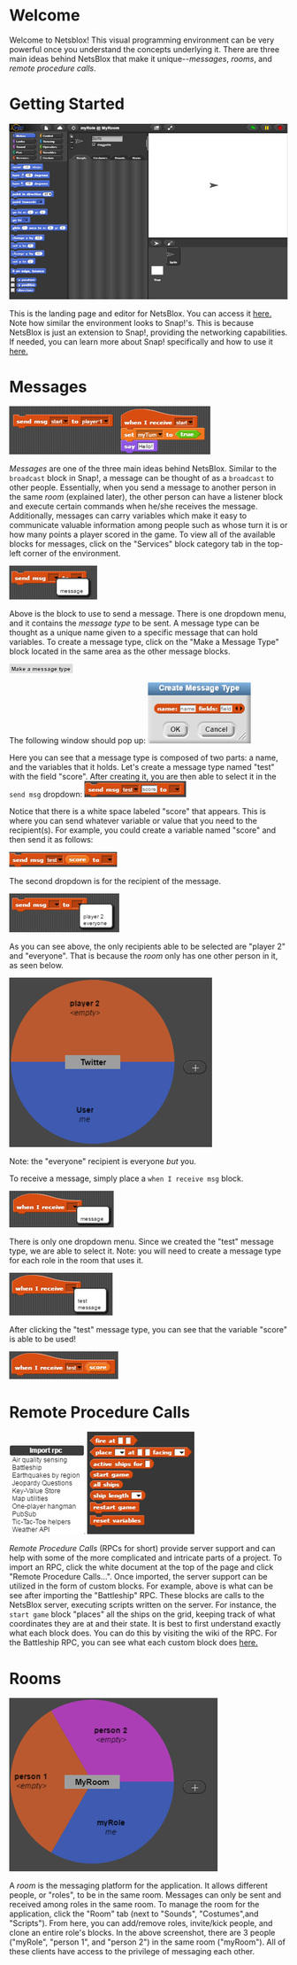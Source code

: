 # Welcome

Welcome to Netsblox! This visual programming environment can be very powerful once you understand the concepts underlying it. There are three main ideas behind NetsBlox that make it unique--*messages*, *rooms*, and *remote procedure calls*. 

# Getting Started

![](screenshots/home.PNG)

This is the landing page and editor for NetsBlox. You can access it [here.](http://editor.netsblox.org) Note how similar the environment looks to Snap!'s. This is because NetsBlox is just an extension to Snap!, providing the networking capabilities. If needed, you can learn more about Snap! specifically and how to use it [here.](http://snap.berkeley.edu/SnapManual.pdf)

# Messages

![](screenshots/message.PNG)

*Messages* are one of the three main ideas behind NetsBlox. Similar to the `broadcast` block in Snap!, a message can be thought of as a `broadcast` to other people. Essentially, when you send a message to another person in the same *room* (explained later), the other person can have a listener block and execute certain commands when he/she receives the message. Additionally, messages can carry variables which make it easy to communicate valuable information among people such as whose turn it is or how many points a player scored in the game. To view all of the available blocks for messages, click on the "Services" block category tab in the top-left corner of the environment.

![](screenshots/sendmsg_dropdown.PNG)

Above is the block to use to send a message. There is one dropdown menu, and it contains the *message type* to be sent. A message type can be thought as a unique name given to a specific message that can hold variables. To create a message type, click on the "Make a Message Type" block located in the same area as the other message blocks. 

![](screenshots/makemsg.PNG)

The following window should pop up: ![](screenshots/makemsg2.PNG)

Here you can see that a message type is composed of two parts: a name, and the variables that it holds. Let's create a message type named "test" with the field "score". After creating it, you are then able to select it in the `send msg` dropdown: ![](screenshots/sendmsg_dropdown3.PNG)

Notice that there is a white space labeled "score" that appears. This is where you can send whatever variable or value that you need to the recipient(s). For example, you could create a variable named "score" and then send it as follows: 

![](screenshots/send_score.PNG)

The second dropdown is for the recipient of the message. 

![](screenshots/sendmsg_dropdown2.PNG) 

As you can see above, the only recipients able to be selected are "player 2" and "everyone". That is because the *room* only has one other person in it, as seen below.

![](screenshots/player2_room.PNG)

Note: the "everyone" recipient is everyone *but* you. 

To receive a message, simply place a `when I receive msg` block. 

![](screenshots/msg_dropdown.PNG)

There is only one dropdown menu. Since we created the "test" message type, we are able to select it. Note: you will need to create a message type for each role in the room that uses it.

![](screenshots/msg_dropdown2.PNG)

After clicking the "test" message type, you can see that the variable "score" is able to be used!

![](screenshots/msg_dropdown3.PNG)

# Remote Procedure Calls

![](screenshots/rpc.PNG) ![](screenshots/rpcblocks.PNG)

*Remote Procedure Calls* (RPCs for short) provide server support and can help with some of the more complicated and intricate parts of a project. To import an RPC, click the white document at the top of the page and click "Remote Procedure Calls...". Once imported, the server support can be utilized in the form of custom blocks. For example, above is what can be see after importing the "Battleship" RPC. These blocks are calls to the NetsBlox server, executing scripts written on the server. For instance, the `start game` block "places" all the ships on the grid, keeping track of what coordinates they are at and their state. It is best to first understand exactly what each block does. You can do this by visiting the wiki of the RPC. For the Battleship RPC, you can see what each custom block does [here.](https://github.com/NetsBlox/NetsBlox/wiki/Battleship-RPC)

# Rooms

![](screenshots/room.PNG)

A *room* is the messaging platform for the application. It allows different people, or "roles", to be in the same room. Messages can only be sent and received among roles in the same room. To manage the room
for the application, click the "Room" tab (next to "Sounds", "Costumes",and "Scripts"). From here, you can add/remove roles, invite/kick people, and clone an entire role's blocks. In the above screenshot, there are 3 people ("myRole", "person 1", and "person 2") in the same room ("myRoom"). All of these clients have access to the privilege of messaging each other.
